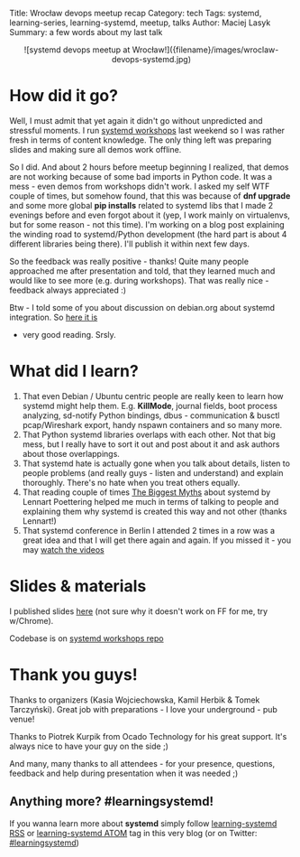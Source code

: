 Title: Wrocław devops meetup recap
Category: tech
Tags: systemd, learning-series, learning-systemd, meetup, talks
Author: Maciej Lasyk
Summary: a few words about my last talk

<center>![systemd devops meetup at Wrocław!]({filename}/images/wroclaw-devops-systemd.jpg)</center>

# How did it go? #

Well, I must admit that yet again it didn't go without unpredicted and stressful
moments. I run [systemd workshops]({filename}/2016/2016-11-27-systemd-workshops-recap.md)
last weekend so I was rather fresh in terms of content knowledge. The only 
thing left was preparing slides and making sure all demos work offline.

So I did. And about 2 hours before meetup beginning I realized, that demos are not 
working because of some bad imports in Python code. It was a mess - even demos
from workshops didn't work. I asked my self WTF couple of times, but somehow
found, that this was because of **dnf upgrade** and some more global
**pip installs** related to systemd libs that I made 2 evenings before and even 
forgot about it (yep, I work mainly on virtualenvs, but for some reason - not 
this time). I'm working on a blog post explaining the winding road to
systemd/Python development (the hard part is about 4 different libraries being
there). I'll publish it within next few days.

So the feedback was really positive - thanks! Quite many people approached me
after presentation and told, that they learned much and would like to see more 
(e.g. during workshops). That was really nice - feedback always appreciated :)

Btw - I told some of you about discussion on debian.org about systemd 
integration. So [here it is](https://wiki.debian.org/Debate/initsystem/systemd)
- very good reading. Srsly.

# What did I learn? #

1. That even Debian / Ubuntu centric people are really keen to learn how 
   systemd might help them. E.g. **KillMode**, journal fields, boot process
   analyzing, sd-notify Python bindings, dbus - communication & busctl 
   pcap/Wireshark export, handy nspawn containers and so many more.
1. That Python systemd libraries overlaps with each other. Not that big mess, 
   but I really have to sort it out and post about it and ask authors about
   those overlappings.
1. That systemd hate is actually gone when you talk about details, listen to
   people problems (and really guys - listen and understand) and explain
   thoroughly. There's no hate when you treat others equally.
1. That reading couple of times [The Biggest Myths](http://0pointer.de/blog/projects/the-biggest-myths.html)
   about systemd by Lennart Poettering helped me much in terms of
   talking to people and explaining them why systemd is created this way and
   not other (thanks Lennart!)
1. That systemd conference in Berlin I attended 2 times in a row was a great
   idea and that I will get there again and again. If you missed it - you
   may [watch the videos](https://www.youtube.com/channel/UCvq_RgZp3kljp9X8Io9Z1DA/videos)
   
# Slides & materials #

I published slides [here](http://maciej.lasyk.info/slides/wroclaw_devops_systemd_2016/)
(not sure why it doesn't work on FF for me, try w/Chrome).

Codebase is on [systemd workshops repo](https://github.com/docent-net/systemd-workshop)

# Thank you guys! #

Thanks to organizers (Kasia Wojciechowska, Kamil Herbik & Tomek Tarczyński).
Great job with preparations - I love your underground - pub venue!

Thanks to Piotrek Kurpik from Ocado Technology for his great support. It's
always nice to have your guy on the side ;)

And many, many thanks to all attendees - for your presence, questions, 
feedback and help during presentation when it was needed ;)

## Anything more? #learningsystemd! ##

If you wanna learn more about **systemd** simply follow 
[learning-systemd RSS](/feeds/tag/learning-systemd.rss.xml)
or
[learning-systemd ATOM](/feeds/tag/learning-systemd.atom.xml)
tag in this very blog (or on Twitter:
[#learningsystemd](https://twitter.com/search?f=tweets&q=%23learningsystemd&src=typd))